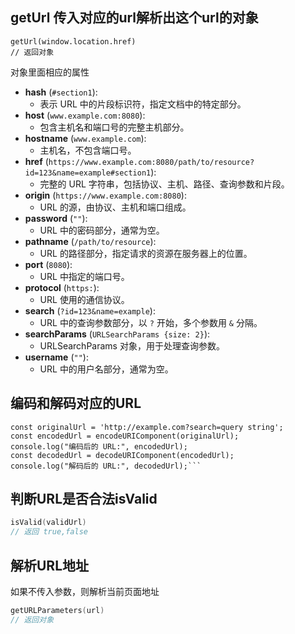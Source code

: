 ## getUrl 传入对应的url解析出这个url的对象
```other
getUrl(window.location.href)  
// 返回对象
```

对象里面相应的属性

- **hash** (`#section1`):
    - 表示 URL 中的片段标识符，指定文档中的特定部分。
- **host** (`www.example.com:8080`):
    - 包含主机名和端口号的完整主机部分。
- **hostname** (`www.example.com`):
    - 主机名，不包含端口号。
- **href** (`https://www.example.com:8080/path/to/resource?id=123&name=example#section1`):
    - 完整的 URL 字符串，包括协议、主机、路径、查询参数和片段。
- **origin** (`https://www.example.com:8080`):
    - URL 的源，由协议、主机和端口组成。
- **password** (`""`):
    - URL 中的密码部分，通常为空。
- **pathname** (`/path/to/resource`):
    - URL 的路径部分，指定请求的资源在服务器上的位置。
- **port** (`8080`):
    - URL 中指定的端口号。
- **protocol** (`https:`):
    - URL 使用的通信协议。
- **search** (`?id=123&name=example`):
    - URL 中的查询参数部分，以 `?` 开始，多个参数用 `&` 分隔。
- **searchParams** (`URLSearchParams {size: 2}`):
    - URLSearchParams 对象，用于处理查询参数。
- **username** (`""`):
    - URL 中的用户名部分，通常为空。

## 编码和解码对应的URL


```other
const originalUrl = 'http://example.com?search=query string';  
const encodedUrl = encodeURIComponent(originalUrl);  
console.log("编码后的 URL:", encodedUrl);  
const decodedUrl = decodeURIComponent(encodedUrl);  
console.log("解码后的 URL:", decodedUrl);```
```


## 判断URL是否合法isValid


```objectivec
isValid(validUrl)
// 返回 true,false
```


## 解析URL地址


如果不传入参数，则解析当前页面地址

```objectivec
getURLParameters(url)
// 返回对象
```

